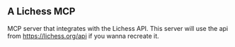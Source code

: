 ## A Lichess MCP
MCP server that integrates with the Lichess API.
This server will use the api from https://lichess.org/api if you wanna recreate it.
